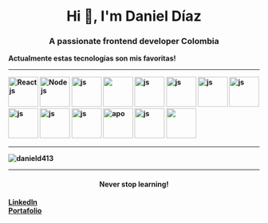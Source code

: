<h1 align="center">Hi 👋, I'm Daniel Díaz</h1>
<h3 align="center">A passionate frontend developer Colombia</h3>
 
<p> <strong> Actualmente estas tecnologías son mis favoritas! <strong>
</p>

<hr/>

<img src="https://ionicframework.com/docs/icons/logo-react-icon.png" alt="React js" height="60"/>
<img src="https://img.icons8.com/fluency/344/node-js.png" alt="Node js" width="60" height="60"/>
<img src="https://img.icons8.com/color/344/vue-js.png" alt="js" height="60"/>
<img src="https://bairesdev.mo.cloudinary.net/blog/2023/06/the-seo-guide-to-angular.png?tx=w_3840,q_auto" height="60" />
<img src="https://cdn-icons-png.flaticon.com/512/5968/5968292.png" alt="js" width="60" height="60"/>
<img src="https://upload.wikimedia.org/wikipedia/commons/thumb/4/4c/Typescript_logo_2020.svg/640px-Typescript_logo_2020.svg.png" alt="js" width="60" height="60"/>
<img src="https://expressjs.com/images/express-facebook-share.png" alt="js"  height="60"/>
<img src="https://i.ytimg.com/vi/Tn6QYliFBcs/maxresdefault.jpg" alt="js" height="60" />
<img src="https://graphql.org/img/og-image.png" alt="js"  height="60"/>
<img src="https://cdn.worldvectorlogo.com/logos/socket-io.svg" alt="js"  height="60"/>
<img src="https://redux.js.org/img/redux-logo-landscape.png" alt="js"  height="60"/>
<img src="https://flaviocopes.com/images/apollo/logo.png" alt="apo" height="60" />
<img src="https://upload.wikimedia.org/wikipedia/commons/3/32/Mongo-db-logo.png" alt="js" height="60" />
<img src="https://miro.medium.com/max/850/1*kCXAQpCAX2PGtWAjVKEUow.jpeg" alt="" height="60" />
<hr />
<p><img align="center" src="https://github-readme-streak-stats.herokuapp.com/?user=danield413&" alt="danield413" /></p>

<hr />

<h4 align="center"> Never stop learning! </h4>

<a href="https://www.linkedin.com/in/danieldiaz413/" target="_blank">LinkedIn</a>
<br />
<a href="https://danieldiaz.vercel.app" target="_blank">Portafolio</a>
                                                                                 

